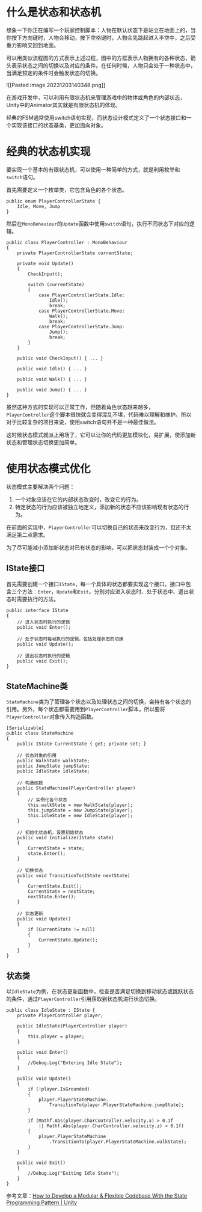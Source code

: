 # 什么是状态和状态机

想象一下你正在编写一个玩家控制脚本：人物在默认状态下是站立在地面上的，当你按下方向键时，人物会移动，按下空格键时，人物会先跳起进入半空中，之后受重力影响又回到地面。

可以用类似流程图的方式表示上述过程，图中的方框表示人物拥有的各种状态，箭头表示状态之间的切换以及对应的条件。在任何时候，人物只会处于一种状态中，当满足预定的条件时会触发状态的切换。

![[Pasted image 20231203140348.png]]

在游戏开发中，可以利用有限状态机来管理游戏中的物体或角色的内部状态，Unity中的Animator其实就是有限状态机的体现。

经典的FSM通常使用switch语句实现，而状态设计模式定义了一个状态接口和一个实现该接口的状态基类，更加面向对象。

# 经典的状态机实现

要实现一个基本的有限状态机，可以使用一种简单的方式，就是利用枚举和`switch`语句。

首先需要定义一个枚举类，它包含角色的各个状态。

```CSharp
public enum PlayerControllerState {  
    Idle, Move, Jump  
}
```

然后在`MonoBehaviour`的`Update`函数中使用`switch`语句，执行不同状态下对应的逻辑。

```CSharp
public class PlayerController : MonoBehaviour
{
	private PlayerControllerState currentState;
	
	private void Update()
	{
		CheckInput();
		
		switch (currentState)
		{
			case PlayerControllerState.Idle:
				Idle();
				break;
			case PlayerControllerState.Move:
				Walk();
				break;
			case PlayerControllerState.Jump:
				Jump();
				break;
		}
	}
	
	public void CheckInput() { ... }
	
	public void Idle() { ... }
	
	public void Walk() { ... }
	
	public void Jump() { ... }
}
```

虽然这种方式的实现可以正常工作，但随着角色状态越来越多，`PlayerController`这个脚本很快就会变得混乱不堪，代码难以理解和维护。所以对于比较复杂的项目来说，使用switch语句并不是一种最佳做法。

这时候状态模式就派上用场了，它可以让你的代码更加模块化，易扩展，使添加新状态和管理状态切换更加简单。

# 使用状态模式优化

状态模式主要解决两个问题：

1. 一个对象应该在它的内部状态改变时，改变它的行为。
2. 特定状态的行为应该被独立地定义，添加新的状态不应该影响现有状态的行为。

在前面的实现中，`PlayerController`可以切换自己的状态来改变行为，但还不太满足第二点需求。

为了尽可能减小添加新状态对已有状态的影响，可以把状态封装成一个个对象。

## IState接口

首先需要创建一个接口`IState`，每一个具体的状态都要实现这个接口。接口中包含三个方法：`Enter`，`Update`和`Exit`，分别对应进入状态时、处于状态中、退出状态时需要执行的方法。

```CSharp
public interface IState  
{  
    // 进入状态时执行的逻辑  
    public void Enter();  
    
    // 处于状态时每帧执行的逻辑，包括处理状态的切换  
    public void Update();  
    
    // 退出状态时执行的逻辑  
    public void Exit();  
}
```

## StateMachine类

`StateMachine`类为了管理各个状态以及处理状态之间的切换，会持有各个状态的引用。另外，每个状态都需要用到`PlayerController`脚本，所以要将`PlayerController`对象传入构造函数。

```CSharp
[Serializable]
public class StateMachine
{
	public IState CurrentState { get; private set; }
	
	// 状态对象的引用
	public WalkState walkState;
	public JumpState jumpState;
	public IdleState idleState;
	
	// 构造函数
	public StateMachine(PlayerController player)
	{
		// 实例化各个状态
		this.walkState = new WalkState(player);
		this.jumpState = new JumpState(player);
		this.idleState = new IdleState(player);
	}
	
	// 初始化状态机，设置初始状态
	public void Initialize(IState state)
	{
		CurrentState = state;
		state.Enter();
	}
	
	// 切换状态
	public void TransitionTo(IState nextState)
	{
		CurrentState.Exit();
		CurrentState = nextState;
		nextState.Enter();
	}
	
	// 状态更新
	public void Update()
	{
		if (CurrentState != null)
		{
			CurrentState.Update();
		}
	}
}
```

## 状态类

以`IdleState`为例，在状态更新函数中，检查是否满足切换到移动状态或跳跃状态的条件，通过`PlayerController`引用获取到状态机进行状态切换。

```CSharp
public class IdleState : IState {
	private PlayerController player;
	
	public IdleState(PlayerController player)
	{
		this.player = player;
	}
	
	public void Enter()
	{
		//Debug.Log("Entering Idle State");
	}
	
	public void Update()
	{
		if (!player.IsGrounded)
		{
			player.PlayerStateMachine.
				TransitionTo(player.PlayerStateMachine.jumpState);
		}
		
		if (Mathf.Abs(player.CharController.velocity.x) > 0.1f 
			|| Mathf.Abs(player.CharController.velocity.z) > 0.1f)
		{
			player.PlayerStateMachine
				.TransitionTo(player.PlayerStateMachine.walkState);
		}
	}
	
	public void Exit()
	{
		//Debug.Log("Exiting Idle State");
	}
}
```

参考文章：[How to Develop a Modular & Flexible Codebase With the State Programming Pattern | Unity](https://unity.com/how-to/develop-modular-flexible-codebase-state-programming-pattern#simple-state-pattern)